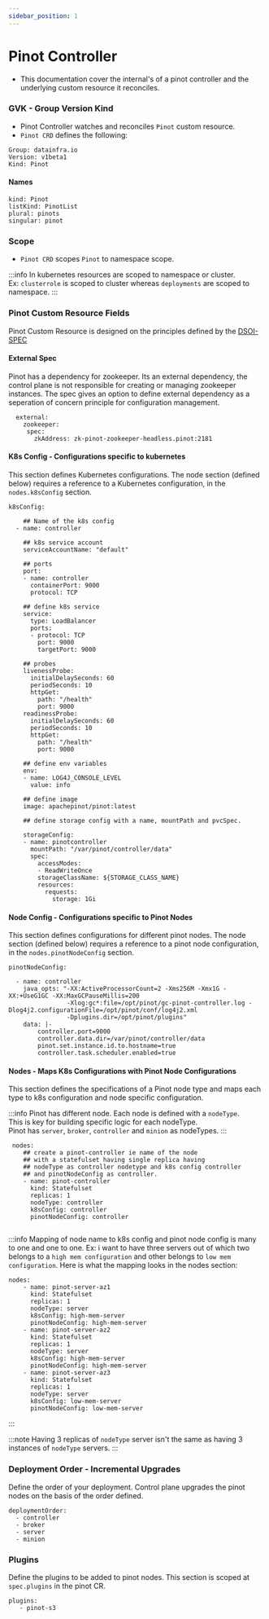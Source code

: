 ```yaml
---
sidebar_position: 1
---
```


# Pinot Controller

- This documentation cover the internal's of a pinot controller and the underlying custom resource it reconciles.

### GVK - Group Version Kind

- Pinot Controller watches and reconciles ```Pinot``` custom resource. 
- ```Pinot CRD``` defines the following:

```
Group: datainfra.io
Version: v1beta1
Kind: Pinot
```

#### Names

```
kind: Pinot
listKind: PinotList
plural: pinots
singular: pinot
```

### Scope

- ```Pinot CRD``` scopes ```Pinot``` to namespace scope.

:::info
In kubernetes resources are scoped to namespace or cluster.         
Ex: ```clusterrole``` is scoped to cluster whereas ```deployments``` are scoped to namespace.
:::

### Pinot Custom Resource Fields

Pinot Custom Resource is designed on the principles defined by the [DSOI-SPEC](../../3.distributed-systems-operator-interface/documentation/introduction.md)


#### External Spec
Pinot has a dependency for zookeeper. Its an external dependency, the control plane is not
responsible for creating or managing zookeeper instances. The spec gives an option to define 
external dependency as a seperation of concern principle for configuration management.

```
  external:
    zookeeper:
     spec:
       zkAddress: zk-pinot-zookeeper-headless.pinot:2181
```

#### K8s Config - Configurations specific to kubernetes

This section defines Kubernetes configurations. The node section (defined below) requires a reference to a Kubernetes configuration, in the ```nodes.k8sConfig``` section.

```
k8sConfig:
  
    ## Name of the k8s config
  - name: controller

    ## k8s service account
    serviceAccountName: "default"

    ## ports
    port:
    - name: controller 
      containerPort: 9000
      protocol: TCP
    
    ## define k8s service 
    service:
      type: LoadBalancer
      ports:
      - protocol: TCP
        port: 9000
        targetPort: 9000

    ## probes
    livenessProbe:
      initialDelaySeconds: 60
      periodSeconds: 10
      httpGet:
        path: "/health"
        port: 9000
    readinessProbe:
      initialDelaySeconds: 60
      periodSeconds: 10
      httpGet:
        path: "/health"
        port: 9000

    ## define env variables
    env:
    - name: LOG4J_CONSOLE_LEVEL
      value: info
    
    ## define image
    image: apachepinot/pinot:latest

    ## define storage config with a name, mountPath and pvcSpec.

    storageConfig:
    - name: pinotcontroller
      mountPath: "/var/pinot/controller/data"
      spec:
        accessModes:
        - ReadWriteOnce
        storageClassName: ${STORAGE_CLASS_NAME}
        resources:
          requests:
            storage: 1Gi
```

#### Node Config - Configurations specific to Pinot Nodes

This section defines configurations for different pinot nodes. The node section (defined below) requires a reference to a pinot node configuration, in the ```nodes.pinotNodeConfig``` section.

```
pinotNodeConfig:

  - name: controller
    java_opts: "-XX:ActiveProcessorCount=2 -Xms256M -Xmx1G -XX:+UseG1GC -XX:MaxGCPauseMillis=200
                -Xlog:gc*:file=/opt/pinot/gc-pinot-controller.log -Dlog4j2.configurationFile=/opt/pinot/conf/log4j2.xml
                -Dplugins.dir=/opt/pinot/plugins"
    data: |-
        controller.port=9000
        controller.data.dir=/var/pinot/controller/data 
        pinot.set.instance.id.to.hostname=true
        controller.task.scheduler.enabled=true
```

#### Nodes - Maps K8s Configurations with Pinot Node Configurations

This section defines the specifications of a Pinot node type and maps each type to k8s configuration and node specific configuration.

:::info
Pinot has different node. Each node is defined with a ```nodeType```.           
This is key for building specific logic for each nodeType.              
Pinot has ```server```, ```broker```, ```controller``` and ```minion``` as nodeTypes.
:::

```
 nodes:
    ## create a pinot-controller ie name of the node 
    ## with a statefulset having single replica having
    ## nodeType as controller nodetype and k8s config controller
    ## and pinotNodeConfig as controller.
    - name: pinot-controller
      kind: Statefulset
      replicas: 1
      nodeType: controller
      k8sConfig: controller
      pinotNodeConfig: controller
    
```

:::info
Mapping of node name to k8s config and pinot node config is many to one and one to one.
Ex: i want to have three servers out of which two belongs to a ```high mem configuration``` and other belongs to ```low mem configuration```. Here is what the mapping looks in the nodes section:

```
nodes:
    - name: pinot-server-az1
      kind: Statefulset
      replicas: 1
      nodeType: server
      k8sConfig: high-mem-server
      pinotNodeConfig: high-mem-server
    - name: pinot-server-az2
      kind: Statefulset
      replicas: 1
      nodeType: server
      k8sConfig: high-mem-server
      pinotNodeConfig: high-mem-server
    - name: pinot-server-az3
      kind: Statefulset
      replicas: 1
      nodeType: server
      k8sConfig: low-mem-server
      pinotNodeConfig: low-mem-server
```
:::

:::note
Having 3 replicas of ```nodeType``` server isn't the same as having 3 instances of ```nodeType``` servers.
:::

### Deployment Order - Incremental Upgrades
Define the order of your deployment. Control plane upgrades the pinot nodes on the basis of the 
order defined.
```
deploymentOrder:
  - controller
  - broker
  - server
  - minion
```

### Plugins
Define the plugins to be added to pinot nodes. This section is scoped at ```spec.plugins``` in the pinot CR.

```
plugins:
   - pinot-s3
```

